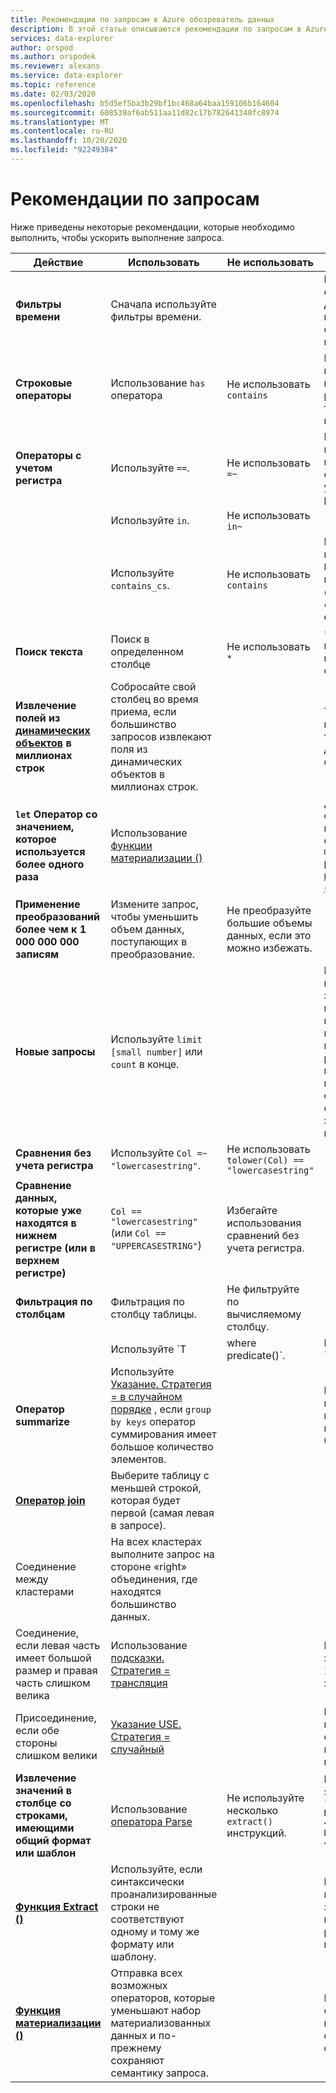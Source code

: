 ```yaml
---
title: Рекомендации по запросам в Azure обозреватель данных
description: В этой статье описываются рекомендации по запросам в Azure обозреватель данных.
services: data-explorer
author: orspod
ms.author: orspodek
ms.reviewer: alexans
ms.service: data-explorer
ms.topic: reference
ms.date: 02/03/2020
ms.openlocfilehash: b5d5ef5ba3b29bf1bc468a64baa159106b164604
ms.sourcegitcommit: 608539af6ab511aa11d82c17b782641340fc8974
ms.translationtype: MT
ms.contentlocale: ru-RU
ms.lasthandoff: 10/20/2020
ms.locfileid: "92249384"
---
```

# <a name="query-best-practices"></a>Рекомендации по запросам

Ниже приведены некоторые рекомендации, которые необходимо выполнить, чтобы ускорить выполнение запроса.

|Действие  |Использовать  |Не использовать  |Примечания  |
|---------|---------|---------|---------|
| **Фильтры времени** | Сначала используйте фильтры времени. ||Kusto высоко оптимизирован для использования фильтров времени.| 
|**Строковые операторы**      | Использование `has` оператора     | Не использовать `contains`     | При поиске полных маркеров `has` работает лучше, так как он не ищет подстроки.   |
|**Операторы с учетом регистра**     |  Используйте `==`.       | Не использовать  `=~`       |  При возможности используйте операторы с учетом регистра.       |
| | Используйте `in`. | Не использовать `in~`|
|  | Используйте `contains_cs`.         | Не использовать `contains`        | Если вы можете использовать `has` / `has_cs` и не использовать `contains` / `contains_cs` , это еще лучше. |
| **Поиск текста**    |    Поиск в определенном столбце     |    Не использовать  `*`    |   `*` выполняет полнотекстовый поиск по всем столбцам.    |
| **Извлечение полей из [динамических объектов](./scalar-data-types/dynamic.md) в миллионах строк**    |  Собросайте свой столбец во время приема, если большинство запросов извлекают поля из динамических объектов в миллионах строк.      |         | Таким образом, вы платите только один раз для извлечения столбцов.    |
| **`let` Оператор со значением, которое используется более одного раза** | Использование [функции материализации ()](./materializefunction.md) |  |   Дополнительные сведения об использовании см. в `materialize()` разделе [материализация ()](materializefunction.md).|
| **Применение преобразований более чем к 1 000 000 000 записям**| Измените запрос, чтобы уменьшить объем данных, поступающих в преобразование.| Не преобразуйте большие объемы данных, если это можно избежать. | |
| **Новые запросы** | Используйте `limit [small number]` или `count` в конце. | |     Выполнение непривязанных запросов по неизвестным наборам данных может привести к возврату ГБ результатов клиенту, что приведет к снижению отклика и занятому кластеру.|
| **Сравнения без учета регистра** | Используйте `Col =~ "lowercasestring"`. | Не использовать `tolower(Col) == "lowercasestring"` |
| **Сравнение данных, которые уже находятся в нижнем регистре (или в верхнем регистре)** | `Col == "lowercasestring"` (или `Col == "UPPERCASESTRING"`) | Избегайте использования сравнений без учета регистра.||
| **Фильтрация по столбцам** |  Фильтрация по столбцу таблицы.|Не фильтруйте по вычисляемому столбцу. | |
| | Используйте `T | where predicate(<expression>)`. | Не использовать `T | extend _value = <expression> | where predicate(_value)` ||
| **Оператор summarize** |  Используйте [Указание. Стратегия = в случайном порядке](./shufflequery.md) , если `group by keys` оператор суммирования имеет большое количество элементов. | | Большая кратность идеально превышает 1 000 000.|
|**[Оператор join](./joinoperator.md)** | Выберите таблицу с меньшей строкой, которая будет первой (самая левая в запросе). ||
| Соединение между кластерами |На всех кластерах выполните запрос на стороне «right» объединения, где находятся большинство данных. ||
|Соединение, если левая часть имеет большой размер и правая часть слишком велика | Использование [подсказки. Стратегия = трансляция](./broadcastjoin.md) || Небольшое значение — до 100 000 записей. |
|Присоединение, если обе стороны слишком велики | [Указание USE. Стратегия = случайный](./shufflequery.md) || Используется, когда ключ объединения имеет большую кратность.|
|**Извлечение значений в столбце со строками, имеющими общий формат или шаблон**|  Использование [оператора Parse](./parseoperator.md) | Не используйте несколько `extract()` инструкций.  | Например, такие значения, как `"Time = <time>, ResourceId = <resourceId>, Duration = <duration>, ...."`
|**[Функция Extract ()](./extractfunction.md)**| Используйте, если синтаксически проанализированные строки не соответствуют одному и тому же формату или шаблону.| |Извлеките необходимые значения с помощью регулярного выражения.|
| **[Функция материализации ()](./materializefunction.md)** | Отправка всех возможных операторов, которые уменьшают набор материализованных данных и по-прежнему сохраняют семантику запроса. | |Например, фильтры или проектные обязательные столбцы.

